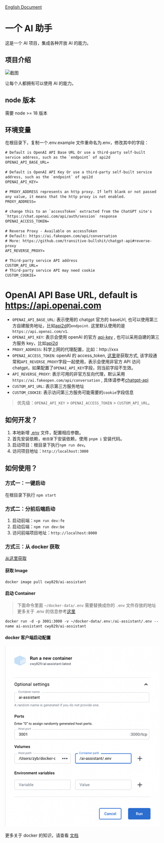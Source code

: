 [English Document](./README.md)

# 一个 AI 助手

这是一个 AI 项目，集成各种开放 AI 的能力。

## 项目介绍

![截图](Screenshots/jietu2.png)

让每个人都拥有可以使用 AI 的能力。

## node 版本

需要 node >= 18 版本

## 环境变量

在根目录下，复制一个.env.example 文件重命名为.env，修改其中的字段：

```
# Default is OpenAI API Base URL Or use a third-party self-built service address, such as the `endpoint` of api2d
OPENAI_API_BASE_URL=

# Default is OpenAI API Key Or use a third-party self-built service address, such as the `endpoint` of api2d
OPENAI_API_KEY=

# PROXY_ADDRESS represents an http proxy. If left blank or not passed any value, it means that the http proxy is not enabled.
PROXY_ADDRESS=

# change this to an `accessToken` extracted from the ChatGPT site's `https://chat.openai.com/api/auth/session` response
OPENAI_ACCESS_TOKEN=

# Reverse Proxy - Available on accessToken
# Default: https://ai.fakeopen.com/api/conversation
# More: https://github.com/transitive-bullshit/chatgpt-api#reverse-proxy
API_REVERSE_PROXY=

# Third-party service API address
CUSTOM_API_URL=
# Third-party service API may need cookie
CUSTOM_COOKIE=

```

# OpenAI API Base URL, default is https://api.openai.com

- `OPENAI_API_BASE_URL`: 表示使用的 chatgpt 官方的 baseUrl, 也可以使用第三方自建服务地址，比如[api2d](https://api2d.com/)的`endpoint`. 这里默认使用的是 `https://api.openai.com/v1`.
- `OPENAI_API_KEY`: 表示会使用 openAI 的官方 [api-key](https://platform.openai.com/account/api-keys) , 也可以采用自建的第三方服务 key，比如[api2d](https://api2d.com/)
- `PROXY_ADDRESS`: 科学上网的代理配置，比如：http://xxx
- `OPENAI_ACCESS_TOKEN`: openAI 的 access_token, [这里](https://chat.openai.com/api/auth/session)是获取方式, 该字段通常和`API_REVERSE_PROXY`字段一起使用，表示会使用非官方 API 访问 chatgpt，如果配置了`OPENAI_API_KEY`字段，则当前字段不生效。
- `API_REVERSE_PROXY`: 表示可用的非官方反向代理，默认采用 `https://ai.fakeopen.com/api/conversation` , 具体请参考[chatgpt-api](https://github.com/transitive-bullshit/chatgpt-api/tree/main#reverse-proxy)
- `CUSTOM_API_URL`: 表示第三方服务地址
- `CUSTOM_COOKIE`: 表示访问第三方服务可能需要的`cookie`字段信息

> 优先级：`OPENAI_API_KEY` > `OPENAI_ACCESS_TOKEN` > `CUSTOM_API_URL`。

## 如何开发？

1. 本地新增 [.env](#环境变量) 文件，配置相应参数。
1. 首先安装依赖，`根目录`下安装依赖，使用 `pnpm i` 安装代码。
1. 启动项目：根目录下执行`npm run dev`。
1. 访问项目地址：`http://localhost:3000`

## 如何使用？

### 方式一：一键启动

在根目录下执行 `npm start`

### 方式二：分前后端启动

1. 启动前端：`npm run dev:fe`
2. 启动后端：`npm run dev:be`
3. 访问前端项目地址：`http://localhost:8000`

### 方式三：从 docker 获取

[从这里获取](https://hub.docker.com/r/cwy829/ai-assistant)

#### 获取 Image

```
docker image pull cwy829/ai-assistant
```

#### 启动 Container

> 下面命令里面 `~/docker-data/.env` 需要替换成你的 `.env` 文件存放的地址
> 更多关于 .env 的信息参考[这里](#环境变量)

```
docker run -d -p 3001:3000 -v ~/docker-data/.env:/ai-assistant/.env --name ai-assistant cwy829/ai-assistant
```

#### docker 客户端启动配置

![docker run](Screenshots/docker-run.png)

更多关于 docker 的知识，请查看 [文档](./DOCKERHELP_zh.md)
